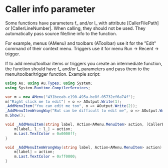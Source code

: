 ﻿---
uid: caller_info
---

# Caller info parameter

Some functions have parameters f_ and/or l_ with attribute [CallerFilePath] or [CallerLineNumber]. When calling, they should not be used. They automatically pass source file/line info to the function.

For example, menus (AMenu) and toolbars (AToolbar) use it for the "Edit" command of their context menu. Triggers use it for menu Run -> Recent -> trigger.

If to add menu/toolbar items or triggers you create an intermediate function, the function should have f_ and/or l_ parameters and pass them to the menu/toolbar/trigger function. Example script:

```csharp
using Au; using Au.Types; using System;
using System.Runtime.CompilerServices;

var m = new AMenu("431beeab-e190-495a-be8f-05732ef6a74f");
m["Right click me to edit"] = o => AOutput.Write(1);
_AddMenuItem("You can edit me too", o => AOutput.Write(2));
_AddMenuItemWrongWay("But can be difficult to edit me", o => AOutput.Write(3));
m.Show();

void _AddMenuItem(string label, Action<AMenu.MenuItem> action, [CallerLineNumber] int l_ = 0) {
	m[label, l_: l_] = action;
	m.Last.TextColor = 0x0000ff;
}

void _AddMenuItemWrongWay(string label, Action<AMenu.MenuItem> action) {
	m[label] = action;
	m.Last.TextColor = 0xff0000;
}
```